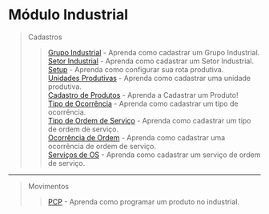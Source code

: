 # Módulo Industrial

> Cadastros
>> [Grupo Industrial](/modulos/industrial/cadastro/grupo-industrial/#grupo-industrial) - Aprenda como cadastrar um Grupo Industrial.    
>> [Setor Industrial](/modulos/industrial/cadastro/setor-industrial/#setor-industrial) - Aprenda como cadastrar um Setor Industrial.     
>> [Setup](/modulos/industrial/cadastro/setup/#setup-industrial) - Aprenda como configurar sua rota produtiva.   
>> [Unidades Produtivas](/modulos/industrial/cadastro/unidades-produtiva/#unidades-produtivas) - Aprenda como cadastrar uma unidade produtiva.   
>> [Cadastro de Produtos](/modulos/industrial/cadastro/cadastro-produto/#estoque) - Aprenda a Cadastrar um Produto!     
>> [Tipo de Ocorrência](/modulos/industrial/cadastro/tipo-ocorrencia/#tipo-ocorrência) - Aprenda como cadastrar um tipo de ocorrência.   
>> [Tipo de Ordem de Serviço](/modulos/industrial/cadastro/tipo-ordem/#tipo-ordem) - Aprenda como cadastrar um tipo de ordem de serviço.   
>> [Ocorrência de Ordem](/modulos/industrial/cadastro/ocorrencia/#tipo-ordem) - Aprenda como cadastrar uma ocorrência de ordem de serviço.   
>> [Serviços de OS](/modulos/industrial/cadastro/servico/#servico-os) - Aprenda como cadastrar um serviço de ordem de serviço.   

---

> Movimentos
>> [PCP](/modulos/industrial/movimentos/pcp/#programando-itens) - Aprenda como programar um produto no industrial.
